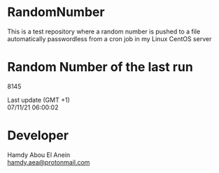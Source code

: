 # RandomNumber    
This is a test repository where a random number is pushed to a file automatically passwordless from a cron job in my Linux CentOS server    
# Random Number of the last run   
8145
      
Last update (GMT +1)    
07/11/21 06:00:02
# Developer    
Hamdy Abou El Anein   
hamdy.aea@protonmail.com

